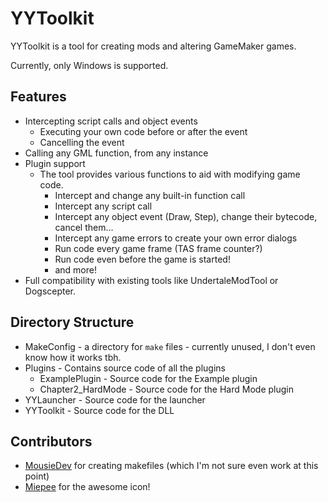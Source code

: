 # YYToolkit
YYToolkit is a tool for creating mods and altering GameMaker games.

Currently, only Windows is supported.

## Features
- Intercepting script calls and object events
  - Executing your own code before or after the event
  - Cancelling the event
- Calling any GML function, from any instance
- Plugin support
  - The tool provides various functions to aid with modifying game code.
    - Intercept and change any built-in function call
    - Intercept any script call
    - Intercept any object event (Draw, Step), change their bytecode, cancel them...
    - Intercept any game errors to create your own error dialogs
    - Run code every game frame (TAS frame counter?)
    - Run code even before the game is started!
    - and more!
- Full compatibility with existing tools like UndertaleModTool or Dogscepter.

## Directory Structure
- MakeConfig - a directory for ``make`` files - currently unused, I don't even know how it works tbh.
- Plugins - Contains source code of all the plugins
  - ExamplePlugin - Source code for the Example plugin
  - Chapter2_HardMode - Source code for the Hard Mode plugin
- YYLauncher - Source code for the launcher
- YYToolkit - Source code for the DLL

## Contributors
- [MousieDev](https://github.com/MousieDev) for creating makefiles (which I'm not sure even work at this point)
- [Miepee](https://github.com/Miepee) for the awesome icon!
